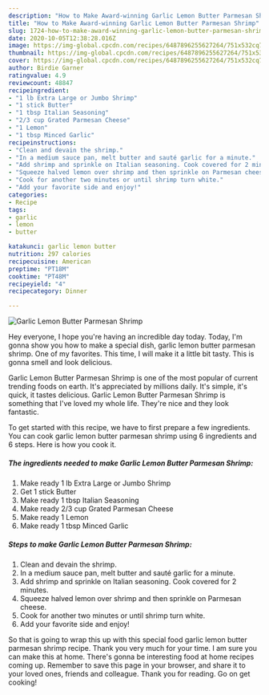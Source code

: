 ```yaml
---
description: "How to Make Award-winning Garlic Lemon Butter Parmesan Shrimp"
title: "How to Make Award-winning Garlic Lemon Butter Parmesan Shrimp"
slug: 1724-how-to-make-award-winning-garlic-lemon-butter-parmesan-shrimp
date: 2020-10-05T12:38:28.016Z
image: https://img-global.cpcdn.com/recipes/6487896255627264/751x532cq70/garlic-lemon-butter-parmesan-shrimp-recipe-main-photo.jpg
thumbnail: https://img-global.cpcdn.com/recipes/6487896255627264/751x532cq70/garlic-lemon-butter-parmesan-shrimp-recipe-main-photo.jpg
cover: https://img-global.cpcdn.com/recipes/6487896255627264/751x532cq70/garlic-lemon-butter-parmesan-shrimp-recipe-main-photo.jpg
author: Birdie Garner
ratingvalue: 4.9
reviewcount: 48847
recipeingredient:
- "1 lb Extra Large or Jumbo Shrimp"
- "1 stick Butter"
- "1 tbsp Italian Seasoning"
- "2/3 cup Grated Parmesan Cheese"
- "1 Lemon"
- "1 tbsp Minced Garlic"
recipeinstructions:
- "Clean and devain the shrimp."
- "In a medium sauce pan, melt butter and sauté garlic for a minute."
- "Add shrimp and sprinkle on Italian seasoning. Cook covered for 2 minutes."
- "Squeeze halved lemon over shrimp and then sprinkle on Parmesan cheese."
- "Cook for another two minutes or until shrimp turn white."
- "Add your favorite side and enjoy!"
categories:
- Recipe
tags:
- garlic
- lemon
- butter

katakunci: garlic lemon butter 
nutrition: 297 calories
recipecuisine: American
preptime: "PT18M"
cooktime: "PT48M"
recipeyield: "4"
recipecategory: Dinner

---
```



![Garlic Lemon Butter Parmesan Shrimp](https://img-global.cpcdn.com/recipes/6487896255627264/751x532cq70/garlic-lemon-butter-parmesan-shrimp-recipe-main-photo.jpg)

Hey everyone, I hope you're having an incredible day today. Today, I'm gonna show you how to make a special dish, garlic lemon butter parmesan shrimp. One of my favorites. This time, I will make it a little bit tasty. This is gonna smell and look delicious.

Garlic Lemon Butter Parmesan Shrimp is one of the most popular of current trending foods on earth. It's appreciated by millions daily. It's simple, it's quick, it tastes delicious. Garlic Lemon Butter Parmesan Shrimp is something that I've loved my whole life. They're nice and they look fantastic.




To get started with this recipe, we have to first prepare a few ingredients. You can cook garlic lemon butter parmesan shrimp using 6 ingredients and 6 steps. Here is how you cook it.

<!--inarticleads1-->

##### The ingredients needed to make Garlic Lemon Butter Parmesan Shrimp:

1. Make ready 1 lb Extra Large or Jumbo Shrimp
1. Get 1 stick Butter
1. Make ready 1 tbsp Italian Seasoning
1. Make ready 2/3 cup Grated Parmesan Cheese
1. Make ready 1 Lemon
1. Make ready 1 tbsp Minced Garlic




<!--inarticleads2-->

##### Steps to make Garlic Lemon Butter Parmesan Shrimp:

1. Clean and devain the shrimp.
1. In a medium sauce pan, melt butter and sauté garlic for a minute.
1. Add shrimp and sprinkle on Italian seasoning. Cook covered for 2 minutes.
1. Squeeze halved lemon over shrimp and then sprinkle on Parmesan cheese.
1. Cook for another two minutes or until shrimp turn white.
1. Add your favorite side and enjoy!




So that is going to wrap this up with this special food garlic lemon butter parmesan shrimp recipe. Thank you very much for your time. I am sure you can make this at home. There's gonna be interesting food at home recipes coming up. Remember to save this page in your browser, and share it to your loved ones, friends and colleague. Thank you for reading. Go on get cooking!
